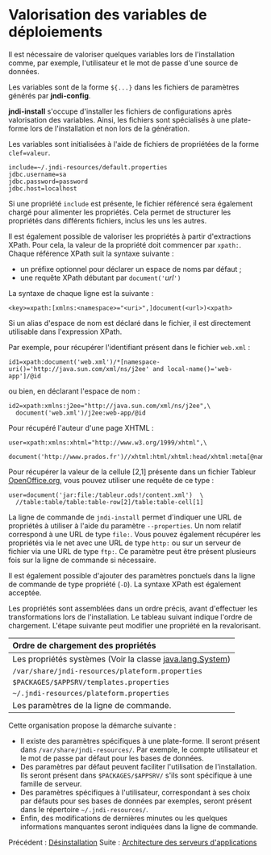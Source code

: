 # Valorisation des variables de déploiements #

Il est nécessaire de valoriser quelques variables lors de l'installation comme, par
exemple, l'utilisateur et le mot de passe d'une source de données.

Les variables sont de la forme `${...}` dans les fichiers de paramètres générés
par **jndi-config**.

**jndi-install** s'occupe d'installer les fichiers de configurations après
valorisation des variables. Ainsi, les fichiers sont spécialisés à une
plate-forme lors de l'installation et non lors de la génération.

Les variables sont initialisées à l'aide de fichiers de propriétées de la forme `clef=valeur`.
```
include=~/.jndi-resources/default.properties
jdbc.username=sa
jdbc.password=password
jdbc.host=localhost
```

Si une propriété `include` est présente, le fichier référencé sera
également chargé pour alimenter les propriétés. Cela permet de structurer
les propriétés dans différents fichiers, inclus les uns les autres.

Il est également possible de valoriser les propriétés à partir d'extractions
XPath. Pour cela, la valeur de la propriété doit commencer par `xpath:`.
Chaque référence XPath suit la syntaxe suivante :
  * un préfixe optionnel pour déclarer un espace de noms par défaut ;
  * une requête XPath débutant par `document('`_url_`')`

La syntaxe de chaque ligne est la suivante :
```
<key>=xpath:[xmlns:<namespace>="<uri>",]document(<url>)<xpath>
```

Si un alias d'espace de nom est déclaré dans le fichier, il est directement
utilisable dans l'expression XPath.

Par exemple, pour récupérer l'identifiant présent dans le fichier `web.xml` :
```
id1=xpath:document('web.xml')/*[namespace-uri()='http://java.sun.com/xml/ns/j2ee' and local-name()='web-app']/@id
```
ou bien, en déclarant l'espace de nom :
```
id2=xpath:xmlns:j2ee="http://java.sun.com/xml/ns/j2ee",\
  document('web.xml')/j2ee:web-app/@id
```

Pour récupéré l'auteur d'une page XHTML :
```
user=xpath:xmlns:xhtml="http://www.w3.org/1999/xhtml",\
   document('http://www.prados.fr')//xhtml:html/xhtml:head/xhtml:meta[@name='Author']/@content
```

Pour récupérer la valeur de la cellule [2,1] présente dans un fichier
Tableur [OpenOffice.org](http://www.openoffice.org/), vous pouvez utiliser une requête de ce type :
```
user=document('jar:file:/tableur.ods!/content.xml')  \
  //table:table/table:table-row[2]/table:table-cell[1]
```

La ligne de commande de `jndi-install` permet d'indiquer une URL de
propriétés à utiliser à l'aide du paramètre `‑‑properties`. Un nom relatif
correspond à une URL de type `file:`. Vous pouvez également récupérer
les propriétés via le net avec une URL de type `http:` ou sur un serveur de
fichier via une URL de type `ftp:`. Ce paramètre peut être présent plusieurs
fois sur la ligne de commande si nécessaire.

Il est également possible d'ajouter des paramètres ponctuels dans la ligne de
commande de type propriété (`-D`). La syntaxe XPath est également acceptée.

Les propriétés sont assemblées dans un ordre précis, avant d'effectuer les
transformations lors de l'installation. Le tableau suivant indique l'ordre
de chargement. L'étape suivante peut modifier une propriété en la revalorisant.

| **Ordre de chargement des propriétés** |
|:-----------------------------------------|
| Les propriétés systèmes (Voir la classe [java.lang.System](http://java.sun.com/j2se/1.3/docs/api/java/lang/System.html)) |
| `/var/share/jndi-resources/plateform.properties` |
| `$PACKAGES/$APPSRV/templates.properties` |
| `~/.jndi-resources/plateform.properties` |
| Les paramètres de la ligne de commande. |

Cette organisation propose la démarche suivante :
  * Il existe des paramètres spécifiques à une plate-forme. Il seront présent dans `/var/share/jndi-resources/`. Par exemple, le compte utilisateur et le mot de passe par défaut pour les bases de données.
  * Des paramètres par défaut peuvent faciliter l'utilisation de l'installation. Ils seront présent dans `$PACKAGES/$APPSRV/` s'ils sont spécifique à une famille de serveur.
  * Des paramètres spécifiques à l'utilisateur, correspondant à ses choix par défauts pour ses bases de données par exemples, seront présent dans le répertoire `~/.jndi-resources/`.
  * Enfin, des modifications de dernières minutes ou les quelques informations manquantes seront indiquées dans la ligne de commande.

Précédent : [Désinstallation](desinstallation.md)
Suite : [Architecture  des serveurs d'applications](architecture.md)